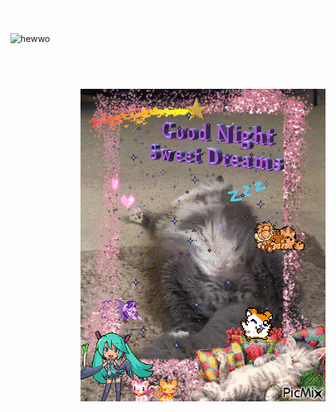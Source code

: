 <!DOCTYPE html>
<html>
    <head>
    </head>
    <h2 align="left"><font color="white">Hi there :)</font></h2>
    <div align="left">
        <img src="https://i.imgflip.com/7mipps.gif" alt="hewwo"  width="500">
    </div>
    <h2 align="right"><font color="white">sleep cat</font></h2>
    <div align="right">
        <img src="https://raw.githubusercontent.com/SomeButters/SomeButters/main/11118094_1296e.gif"></img>
    </div>
</html>

